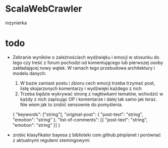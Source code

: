 # ScalaWebCrawler
inzynierka

# todo
* Zebranie wyników o zależnościach wydźwięku i emocji w stosunku do tego czy treść z forum pochodzi od komentującego lub pierwszej osoby zakładającej nowy wątek. 
W ramach tego przebudowa architektury i modelu danych:
    1. W bazie zamiast postu i zbioru cech emocji trzeba trzymać post, listę skojarzonych komentarzy i wydźwięki każdego z nich
    2. Trzeba będzie wykrywać stronę z nagłówkami tematów, wchodzić w każdy z nich zapisując OP i komentarze i dalej tak samo jak teraz. Nie wiem jak to zrobić sensownie do pomyślenia.

    
    {
        "keywords": ["string"],
        "original-post": {
            "post-text": "string",
            "emotion": "string"
        },
        "list-of-comments": [{
            "post-text": "string",
            "emotion": "string"
        }]
    }
    
* zrobic klasyfikator bayesa z biblioteki com.github.ptnplanet i porównać z aktualnymi regułami stemingowymi